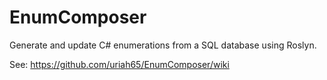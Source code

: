 # EnumComposer
Generate and update C# enumerations from a SQL database using Roslyn.

See: https://github.com/uriah65/EnumComposer/wiki
